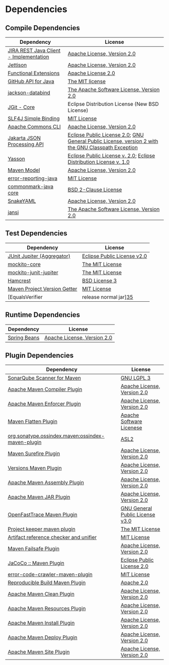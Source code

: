 <!-- @formatter:off -->
# Dependencies

## Compile Dependencies

| Dependency                                  | License                                                                                                        |
| ------------------------------------------- | -------------------------------------------------------------------------------------------------------------- |
| [JIRA REST Java Client - Implementation][0] | [Apache License, Version 2.0][1]                                                                               |
| [Jettison][2]                               | [Apache License, Version 2.0][3]                                                                               |
| [Functional Extensions][4]                  | [Apache License 2.0][3]                                                                                        |
| [GitHub API for Java][5]                    | [The MIT license][6]                                                                                           |
| [jackson-databind][7]                       | [The Apache Software License, Version 2.0][8]                                                                  |
| [JGit - Core][9]                            | Eclipse Distribution License (New BSD License)                                                                 |
| [SLF4J Simple Binding][10]                  | [MIT License][11]                                                                                              |
| [Apache Commons CLI][12]                    | [Apache License, Version 2.0][8]                                                                               |
| [Jakarta JSON Processing API][13]           | [Eclipse Public License 2.0][14]; [GNU General Public License, version 2 with the GNU Classpath Exception][15] |
| [Yasson][16]                                | [Eclipse Public License v. 2.0][17]; [Eclipse Distribution License v. 1.0][18]                                 |
| [Maven Model][19]                           | [Apache License, Version 2.0][8]                                                                               |
| [error-reporting-java][20]                  | [MIT License][21]                                                                                              |
| [commonmark-java core][22]                  | [BSD 2-Clause License][23]                                                                                     |
| [SnakeYAML][24]                             | [Apache License, Version 2.0][25]                                                                              |
| [jansi][26]                                 | [The Apache Software License, Version 2.0][25]                                                                 |

## Test Dependencies

| Dependency                                | License                           |
| ----------------------------------------- | --------------------------------- |
| [JUnit Jupiter (Aggregator)][27]          | [Eclipse Public License v2.0][28] |
| [mockito-core][29]                        | [The MIT License][30]             |
| [mockito-junit-jupiter][29]               | [The MIT License][30]             |
| [Hamcrest][31]                            | [BSD License 3][32]               |
| [Maven Project Version Getter][33]        | [MIT License][34]                 |
| [EqualsVerifier | release normal jar][35] | [Apache License, Version 2.0][8]  |

## Runtime Dependencies

| Dependency         | License                          |
| ------------------ | -------------------------------- |
| [Spring Beans][36] | [Apache License, Version 2.0][1] |

## Plugin Dependencies

| Dependency                                              | License                               |
| ------------------------------------------------------- | ------------------------------------- |
| [SonarQube Scanner for Maven][37]                       | [GNU LGPL 3][38]                      |
| [Apache Maven Compiler Plugin][39]                      | [Apache License, Version 2.0][8]      |
| [Apache Maven Enforcer Plugin][40]                      | [Apache License, Version 2.0][8]      |
| [Maven Flatten Plugin][41]                              | [Apache Software Licenese][8]         |
| [org.sonatype.ossindex.maven:ossindex-maven-plugin][42] | [ASL2][25]                            |
| [Maven Surefire Plugin][43]                             | [Apache License, Version 2.0][8]      |
| [Versions Maven Plugin][44]                             | [Apache License, Version 2.0][8]      |
| [Apache Maven Assembly Plugin][45]                      | [Apache License, Version 2.0][8]      |
| [Apache Maven JAR Plugin][46]                           | [Apache License, Version 2.0][8]      |
| [OpenFastTrace Maven Plugin][47]                        | [GNU General Public License v3.0][48] |
| [Project keeper maven plugin][49]                       | [The MIT License][50]                 |
| [Artifact reference checker and unifier][51]            | [MIT License][52]                     |
| [Maven Failsafe Plugin][53]                             | [Apache License, Version 2.0][8]      |
| [JaCoCo :: Maven Plugin][54]                            | [Eclipse Public License 2.0][55]      |
| [error-code-crawler-maven-plugin][56]                   | [MIT License][57]                     |
| [Reproducible Build Maven Plugin][58]                   | [Apache 2.0][25]                      |
| [Apache Maven Clean Plugin][59]                         | [Apache License, Version 2.0][8]      |
| [Apache Maven Resources Plugin][60]                     | [Apache License, Version 2.0][8]      |
| [Apache Maven Install Plugin][61]                       | [Apache License, Version 2.0][25]     |
| [Apache Maven Deploy Plugin][62]                        | [Apache License, Version 2.0][25]     |
| [Apache Maven Site Plugin][63]                          | [Apache License, Version 2.0][8]      |

[0]: https://ecosystem.atlassian.net/wiki/spaces/JRJC/overview
[1]: https://www.apache.org/licenses/LICENSE-2.0
[2]: https://github.com/jettison-json/jettison
[3]: http://www.apache.org/licenses/LICENSE-2.0
[4]: https://docs.atlassian.com/fugue-parent/4.1.0/apidocs/io/atlassian/fugue/package-summary.html
[5]: https://github-api.kohsuke.org/
[6]: https://www.opensource.org/licenses/mit-license.php
[7]: https://github.com/FasterXML/jackson
[8]: https://www.apache.org/licenses/LICENSE-2.0.txt
[9]: https://www.eclipse.org/jgit/
[10]: http://www.slf4j.org
[11]: http://www.opensource.org/licenses/mit-license.php
[12]: https://commons.apache.org/proper/commons-cli/
[13]: https://github.com/eclipse-ee4j/jsonp
[14]: https://projects.eclipse.org/license/epl-2.0
[15]: https://projects.eclipse.org/license/secondary-gpl-2.0-cp
[16]: https://projects.eclipse.org/projects/ee4j.yasson
[17]: http://www.eclipse.org/legal/epl-v20.html
[18]: http://www.eclipse.org/org/documents/edl-v10.php
[19]: https://maven.apache.org/ref/3.8.7/maven-model/
[20]: https://github.com/exasol/error-reporting-java/
[21]: https://github.com/exasol/error-reporting-java/blob/main/LICENSE
[22]: https://github.com/commonmark/commonmark-java
[23]: https://opensource.org/licenses/BSD-2-Clause
[24]: https://bitbucket.org/snakeyaml/snakeyaml
[25]: http://www.apache.org/licenses/LICENSE-2.0.txt
[26]: http://fusesource.github.io/jansi
[27]: https://junit.org/junit5/
[28]: https://www.eclipse.org/legal/epl-v20.html
[29]: https://github.com/mockito/mockito
[30]: https://github.com/mockito/mockito/blob/main/LICENSE
[31]: http://hamcrest.org/JavaHamcrest/
[32]: http://opensource.org/licenses/BSD-3-Clause
[33]: https://github.com/exasol/maven-project-version-getter/
[34]: https://github.com/exasol/maven-project-version-getter/blob/main/LICENSE
[35]: https://www.jqno.nl/equalsverifier
[36]: https://github.com/spring-projects/spring-framework
[37]: http://sonarsource.github.io/sonar-scanner-maven/
[38]: http://www.gnu.org/licenses/lgpl.txt
[39]: https://maven.apache.org/plugins/maven-compiler-plugin/
[40]: https://maven.apache.org/enforcer/maven-enforcer-plugin/
[41]: https://www.mojohaus.org/flatten-maven-plugin/
[42]: https://sonatype.github.io/ossindex-maven/maven-plugin/
[43]: https://maven.apache.org/surefire/maven-surefire-plugin/
[44]: https://www.mojohaus.org/versions/versions-maven-plugin/
[45]: https://maven.apache.org/plugins/maven-assembly-plugin/
[46]: https://maven.apache.org/plugins/maven-jar-plugin/
[47]: https://github.com/itsallcode/openfasttrace-maven-plugin
[48]: https://www.gnu.org/licenses/gpl-3.0.html
[49]: https://github.com/exasol/project-keeper/
[50]: https://github.com/exasol/project-keeper/blob/main/LICENSE
[51]: https://github.com/exasol/artifact-reference-checker-maven-plugin/
[52]: https://github.com/exasol/artifact-reference-checker-maven-plugin/blob/main/LICENSE
[53]: https://maven.apache.org/surefire/maven-failsafe-plugin/
[54]: https://www.jacoco.org/jacoco/trunk/doc/maven.html
[55]: https://www.eclipse.org/legal/epl-2.0/
[56]: https://github.com/exasol/error-code-crawler-maven-plugin/
[57]: https://github.com/exasol/error-code-crawler-maven-plugin/blob/main/LICENSE
[58]: http://zlika.github.io/reproducible-build-maven-plugin
[59]: https://maven.apache.org/plugins/maven-clean-plugin/
[60]: https://maven.apache.org/plugins/maven-resources-plugin/
[61]: http://maven.apache.org/plugins/maven-install-plugin/
[62]: http://maven.apache.org/plugins/maven-deploy-plugin/
[63]: https://maven.apache.org/plugins/maven-site-plugin/
